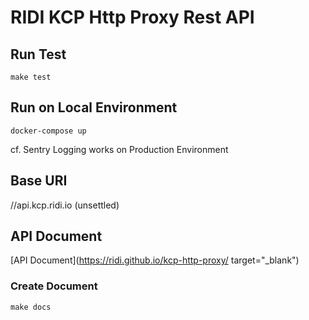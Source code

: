 # RIDI KCP Http Proxy Rest API
## Run Test
```shell
make test
```

## Run on Local Environment
```shell
docker-compose up
```
cf. Sentry Logging works on Production Environment

## Base URI
//api.kcp.ridi.io (unsettled)

## API Document
[API Document](https://ridi.github.io/kcp-http-proxy/ target="_blank")
### Create Document
```shell
make docs
```
